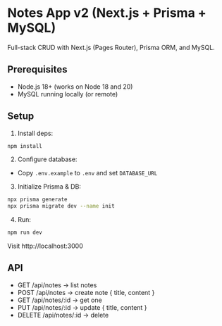 # Notes App v2 (Next.js + Prisma + MySQL)

Full-stack CRUD with Next.js (Pages Router), Prisma ORM, and MySQL.

## Prerequisites
- Node.js 18+ (works on Node 18 and 20)
- MySQL running locally (or remote)

## Setup

1) Install deps:
```bash
npm install
```

2) Configure database:
- Copy `.env.example` to `.env` and set `DATABASE_URL`

3) Initialize Prisma & DB:
```bash
npx prisma generate
npx prisma migrate dev --name init
```

4) Run:
```bash
npm run dev
```

Visit http://localhost:3000

## API
- GET    /api/notes           -> list notes
- POST   /api/notes           -> create note { title, content }
- GET    /api/notes/:id       -> get one
- PUT    /api/notes/:id       -> update { title, content }
- DELETE /api/notes/:id       -> delete
